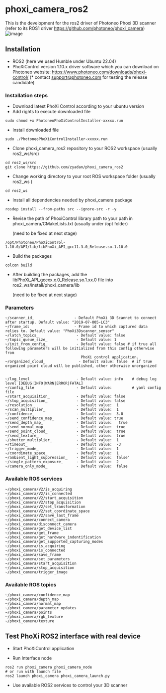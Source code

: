 # phoxi_camera_ros2
This is the development for the ros2 driver of Photoneo Phoxi 3D scanner 
(refer to its ROS1 driver https://github.com/photoneo/phoxi_camera)
![image](https://github.com/zyadan/phoxi_camera_ros2/assets/24379540/846a5034-8807-4f2e-a941-1a0cb3011e51)


## Installation

* ROS2 (here we used Humble under Ubuntu 22.04)
* PhoXiControl version 1.10.x driver software which you can download on Photoneo website: https://www.photoneo.com/downloads/phoxi-control/ (* contact support@photoneo.com for testing the release candidate)


### Installation steps

* Download latest PhoXi Control according to your ubuntu version
* Add rights to execute downloaded file

```
sudo chmod +x PhotoneoPhoXiControlInstaller-xxxxx.run
```

* Install downloaded file
```
sudo ./PhotoneoPhoXiControlInstaller-xxxxx.run
```

* Clone phoxi_camera_ros2 repository to your ROS2 workspace (usually ros2_ws/src)
```
cd ros2_ws/src
git clone https://github.com/zyadan/phoxi_camera_ros2
```

* Change working directory to your root ROS workspace folder (usually ros2_ws )
```
cd ros2_ws
```
* Install all dependencies needed by phoxi_camera package
```
rosdep install --from-paths src --ignore-src -r -y
```
* Revise the path of PhoxiControl library path to your path in phoxi_camera/CMakeLists.txt (usually under /opt folder)

  (need to be fixed at next stage)
```
/opt/Photoneo/PhoXiControl-1.10.0/API/lib/libPhoXi_API_gcc11.3.0_Release.so.1.10.0
```

* Build the packages
```
colcon build
```
* After building the packages, add the libPhoXi_API_gccxx.x.0_Release.so.1.xx.0 file into  ros2_ws/install/phoxi_camera/lib

  (need to be fixed at next stage)

### Parameters
```
~/scanner_id_                  - Default PhoXi 3D Scannet to connect after startup. Default value: "2019-07-005-LC3"
~/frame_id:                    - Frame id to which captured data relies to. Default value: "PhoXi3Dscanner_sensor"
~/latch_topics_                 - Default value: false
~/topic_queue_size_             - Default value: 1
~/init_from_config_             - Default value: false # if true all following parameters will be initialized from this config otherwise from 
                                  PhoXi control application.
~/organized_cloud_               - Default value: false  # if true organized point cloud will be published, other otherwise unorganized

  
~/log_level                     - Default value: info    # debug log level [DEBUG|INFO|WARN|ERROR|FATAL]
~/config_file                   - Default value:         # yaml config file
~/start_acquisition_            - Default value: false 
~/stop_acquisition_             - Default value: false
~/resolution_                   - Default value:  1
~/scan_multiplier_              - Default value:  1
~/confidence_                   - Default value:  3.0
~/send_confidence_map_          - Default value: true
~/send_depth_map_               - Default value:   true
~/send_normal_map_              - Default value:  true
~/send_point_cloud_             - Default value:  true
~/send_texture_                 - Default value:  true
~/shutter_multiplier_           - Default value:  1
~/timeout_                      - Default value:  -3
~/trigger_mode_                 - Default value:  1
~/coordinate_space_             - Default value:  1
~/ambient_light_suppression_    - Default value:  false'
~/single_pattern_exposure_      - Default value:  2
~/camera_only_mode_             - Default value:  false
```
### Available ROS services
```
~/phoxi_camera/V2/is_acquiring
~/phoxi_camera/V2/is_connected
~/phoxi_camera/V2/start_acquisition
~/phoxi_camera/V2/stop_acquisition
~/phoxi_camera/V2/set_transformation
~/phoxi_camera/V2/set_coordinate_space
~/phoxi_camera/V2/save_last_frame
~/phoxi_camera/connect_camera
~/phoxi_camera/disconnect_camera
~/phoxi_camera/get_device_list
~/phoxi_camera/get_frame
~/phoxi_camera/get_hardware_indentification
~/phoxi_camera/get_supported_capturing_modes
~/phoxi_camera/is_acquiring
~/phoxi_camera/is_connected
~/phoxi_camera/save_frame
~/phoxi_camera/set_parameters
~/phoxi_camera/start_acquisition
~/phoxi_camera/stop_acquisition
~/phoxi_camera/trigger_image
```

### Available ROS topics
```
~/phoxi_camera/confidence_map
~/phoxi_camera/depth_map
~/phoxi_camera/normal_map
~/phoxi_camera/parameter_updates
~/phoxi_camera/points
~/phoxi_camera/rgb_texture
~/phoxi_camera/texture
```

## Test PhoXi ROS2 interface with real device

* Start PhoXiControl application

* Run Interface node
```
ros2 run phoxi_camera phoxi_camera_node
# or run with launch file
ros2 launch phoxi_camera phoxi_camera_launch.py
```
* Use available ROS2 services to control your 3D scanner






